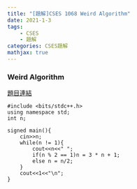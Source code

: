 ```yaml
---
title: "[題解]CSES 1068 Weird Algorithm"
date: 2021-1-3
tags: 
    - CSES
    - 題解
categories: CSES題解
mathjax: true
---
```


### Weird Algorithm
<!--more-->

[題目連結](https://cses.fi/problemset/task/1068)

```cpp=
#include <bits/stdc++.h>
using namespace std;
int n;
 
signed main(){
    cin>>n;
    while(n != 1){
        cout<<n<<" ";
        if(n % 2 == 1)n = 3 * n + 1;
        else n = n/2;
    }
    cout<<1<<"\n";
}
```
